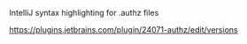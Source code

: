 IntelliJ syntax highlighting for .authz files

https://plugins.jetbrains.com/plugin/24071-authz/edit/versions